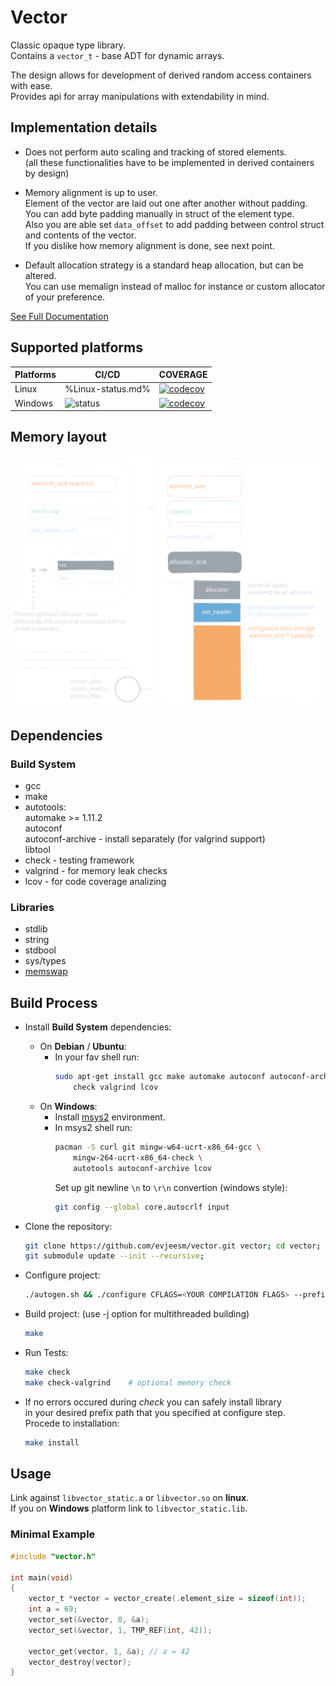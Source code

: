 # Vector

Classic opaque type library.  
Contains a `vector_t` - base ADT for dynamic arrays.

The design allows for development of derived random access containers with ease.  
Provides api for array manipulations with extendability in mind.

## Implementation details

- Does not perform auto scaling and tracking of stored elements.  
  (all these functionalities have to be implemented in derived containers by design)

- Memory alignment is up to user.  
  Element of the vector are laid out one after another without padding.  
  You can add byte padding manually in struct of the element type.  
  Also you are able set `data_offset` to add padding between control struct and contents of the vector.  
  If you dislike how memory alignment is done, see next point.

- Default allocation strategy is a standard heap allocation, but can be altered.  
  You can use memalign instead of malloc for instance or custom allocator of your preference.

[See Full Documentation](https://evjeesm.github.io/vector)

## Supported platforms

| Platforms | CI/CD                                                                                       | COVERAGE                                                                                                                      |
| --------- | ------------------------------------------------------------------------------------------- | ----------------------------------------------------------------------------------------------------------------------------- |
| Linux     | %Linux-status.md%  | [![codecov](https://codecov.io/github/evjeesm/vector/graph/badge.svg?flag=debian)](https://codecov.io/github/evjeesm/vector)  |
| Windows   | ![status](https://img.shields.io/badge/Windows-passes-green)| [![codecov](https://codecov.io/github/evjeesm/vector/graph/badge.svg?flag=windows)](https://codecov.io/github/evjeesm/vector) |

## Memory layout

![vector-scheme](imgs/vector-scheme.svg)
## Dependencies

### Build System

- gcc
- make
- autotools:  
   automake >= 1.11.2  
   autoconf  
   autoconf-archive - install separately (for valgrind support)  
   libtool
- check - testing framework
- valgrind - for memory leak checks
- lcov - for code coverage analizing

### Libraries

- stdlib
- string
- stdbool
- sys/types
- [memswap](https://github.com/evjeesm/memory/blob/d7960a02c33ef956b9c915f3791fbdd6afdb0335/memswap.h)

## Build Process

- Install **Build System** dependencies:

  - On **Debian** / **Ubuntu**:
    - In your fav shell run:
      ```sh
      sudo apt-get install gcc make automake autoconf autoconf-archive libtool \
          check valgrind lcov
      ```
  - On **Windows**:
    - Install [msys2](https://www.msys2.org/) environment.
    - In msys2 shell run:
      ```sh
      pacman -S curl git mingw-w64-ucrt-x86_64-gcc \
          mingw-264-ucrt-x86_64-check \
          autotools autoconf-archive lcov
      ```
      Set up git newline `\n` to `\r\n` convertion (windows style):
      ```sh
      git config --global core.autocrlf input
      ```

- Clone the repository:
  ```sh
  git clone https://github.com/evjeesm/vector.git vector; cd vector;
  git submodule update --init --recursive;
  ```
- Configure project:
  ```sh
  ./autogen.sh && ./configure CFLAGS=<YOUR COMPILATION FLAGS> --prefix=</path/to/install/folder/>
  ```
- Build project: (use -j<threads> option for multithreaded building)
  ```sh
  make
  ```
- Run Tests:
  ```sh
  make check
  make check-valgrind    # optional memory check
  ```
- If no errors occured during _check_ you can safely install library  
  in your desired prefix path that you specified at configure step.  
  Procede to installation:
  ```sh
  make install
  ```

## Usage

Link against `libvector_static.a` or `libvector.so` on **linux**.  
If you on **Windows** platform link to `libvector_static.lib`.

### Minimal Example

```c
#include "vector.h"

int main(void)
{
    vector_t *vector = vector_create(.element_size = sizeof(int));
    int a = 69;
    vector_set(&vector, 0, &a);
    vector_set(&vector, 1, TMP_REF(int, 42));

    vector_get(vector, 1, &a); // a = 42
    vector_destroy(vector);
}
```
